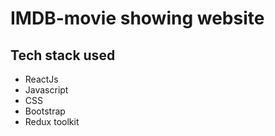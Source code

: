 # IMDB-movie showing website

## Tech stack used 
- ReactJs
- Javascript
- CSS
- Bootstrap
- Redux toolkit
